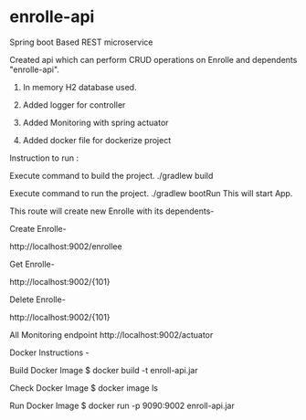 # enrolle-api
Spring boot Based REST microservice

Created api which can perform CRUD operations on Enrolle and dependents  "enrolle-api".

1. In memory H2 database used.

2. Added logger for controller 
 
3. Added Monitoring with spring actuator

4. Added docker file for dockerize project

Instruction to run :

Execute command to build the project. ./gradlew build

Execute command to run the project. ./gradlew bootRun This will start App.

This route will create new Enrolle with its dependents- 

Create Enrolle- 

http://localhost:9002/enrollee

Get Enrolle- 

http://localhost:9002/{101}

Delete Enrolle- 

http://localhost:9002/{101}


All Monitoring endpoint http://localhost:9002/actuator

Docker Instructions - 

Build Docker Image
$ docker build -t enroll-api.jar

Check Docker Image
$ docker image ls

Run Docker Image
$ docker run -p 9090:9002 enroll-api.jar